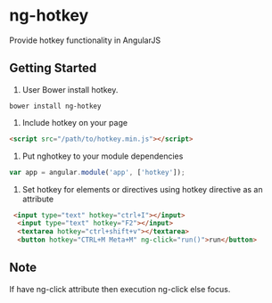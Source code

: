 ng-hotkey
======

Provide hotkey functionality in AngularJS

## Getting Started

1. User Bower install hotkey.
  ```
  bower install ng-hotkey
  ```
1. Include hotkey on your page

  ```html
  <script src="/path/to/hotkey.min.js"></script>
  ```
1. Put nghotkey to your module dependencies

  ```javascript
  var app = angular.module('app', ['hotkey']);
  ```
1. Set hotkey for elements or directives using hotkey directive as an attribute

  ```html
   <input type="text" hotkey="ctrl+I"></input>
    <input type="text" hotkey="F2"></input>
    <textarea hotkey="ctrl+shift+v"></textarea>
    <button hotkey="CTRL+M Meta+M" ng-click="run()">run</button>
  ```

## Note

If have ng-click attribute then execution ng-click else focus.
